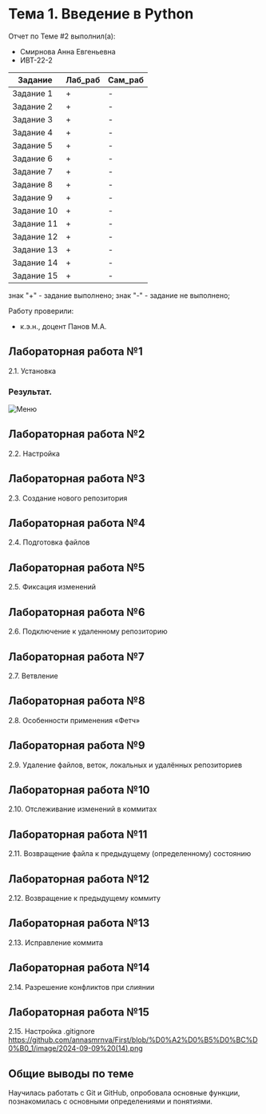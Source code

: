 # Тема 1. Введение в Python
Отчет по Теме #2 выполнил(а):
- Смирнова Анна Евгеньевна
- ИВТ-22-2

| Задание | Лаб_раб | Сам_раб |
| ------ | ------ | ------ |
| Задание 1 | + | - |
| Задание 2 | + | - |
| Задание 3 | + | - |
| Задание 4 | + | - |
| Задание 5 | + | - |
| Задание 6 | + | - |
| Задание 7 | + | - |
| Задание 8 | + | - |
| Задание 9 | + | - |
| Задание 10 | + | - |
| Задание 11 | + | - |
| Задание 12 | + | - |
| Задание 13 | + | - |
| Задание 14 | + | - |
| Задание 15 | + | - |

знак "+" - задание выполнено; знак "-" - задание не выполнено;

Работу проверили:
- к.э.н., доцент Панов М.А.

## Лабораторная работа №1
2.1. Установка
### Результат.
![Меню](https://github.com/vnika2003/Software_Engineering/blob/Тема_2/pic/Lab2_1.png)



## Лабораторная работа №2
2.2. Настройка

## Лабораторная работа №3
2.3. Создание нового репозитория

  
## Лабораторная работа №4
2.4. Подготовка файлов


## Лабораторная работа №5
2.5. Фиксация изменений

## Лабораторная работа №6
2.6. Подключение к удаленному репозиторию


## Лабораторная работа №7
2.7. Ветвление


## Лабораторная работа №8
2.8. Особенности применения «Фетч»


## Лабораторная работа №9
2.9. Удаление файлов, веток, локальных и удалённых репозиториев


## Лабораторная работа №10
2.10. Отслеживание изменений в коммитах

## Лабораторная работа №11
2.11. Возвращение файла к предыдущему (определенному) состоянию

## Лабораторная работа №12
2.12. Возвращение к предыдущему коммиту

## Лабораторная работа №13
2.13. Исправление коммита

## Лабораторная работа №14
2.14. Разрешение конфликтов при слиянии

## Лабораторная работа №15
2.15. Настройка .gitignore
https://github.com/annasmrnva/First/blob/%D0%A2%D0%B5%D0%BC%D0%B0_1/image/2024-09-09%20(14).png


## Общие выводы по теме
Научилась работать с Git и GitHub, опробовала основные функции, познакомилась с основными определениями и понятиями.
